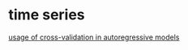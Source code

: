 # time series

[usage of cross-validation in autoregressive models](https://robjhyndman.com/publications/cv-time-series/)

